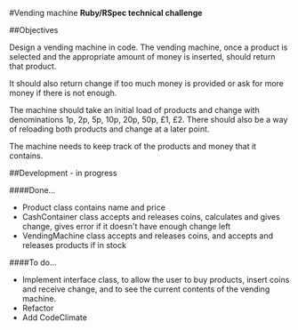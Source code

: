 #Vending machine
**Ruby/RSpec technical challenge**

##Objectives

Design a vending machine in code. The vending machine, once a product is selected and the appropriate amount of money is inserted, should return that product.

It should also return change if too much money is provided or ask for more money if there is not enough.

The machine should take an initial load of products and change with denominations 1p, 2p, 5p, 10p, 20p, 50p, £1, £2. There should also be a way of reloading both products and change at a later point.

The machine needs to keep track of the products and money that it contains.

##Development - in progress

####Done...

- Product class contains name and price
- CashContainer class accepts and releases coins, calculates and gives change, gives error if it doesn't have enough change left
- VendingMachine class accepts and releases coins, and accepts and releases products if in stock

####To do...

- Implement interface class, to allow the user to buy products, insert coins and receive change, and to see the current contents of the vending machine.
- Refactor
- Add CodeClimate